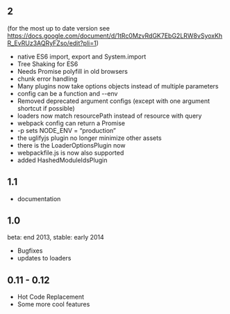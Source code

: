 ## 2
(for the most up to date version see https://docs.google.com/document/d/1tRc0MzvRdGK7EbG2LRW8vSyoxKhR_EvRUz3AQRyFZso/edit?pli=1)
* native ES6 import, export and System.import
* Tree Shaking for ES6
* Needs Promise polyfill in old browsers
* chunk error handling
* Many plugins now take options objects instead of multiple parameters
* config can be a function and --env
* Removed deprecated argument configs (except with one argument shortcut if possible)
* loaders now match resourcePath instead of resource with query
* webpack config can return a Promise
* -p sets NODE_ENV = “production”
* the uglifyjs plugin no longer minimize other assets
* there is the LoaderOptionsPlugin now
* webpackfile.js is now also supported
* added HashedModuleIdsPlugin


## 1.1

* documentation

## 1.0

beta: end 2013, stable: early 2014

* Bugfixes
* updates to loaders

## 0.11 - 0.12

* Hot Code Replacement
* Some more cool features